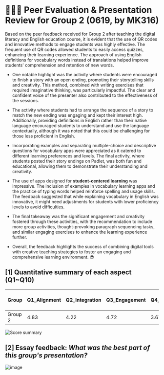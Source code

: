 # 💙💙💙 Peer Evaluation & Presentation Review for Group 2 (0619, by MK316)

Based on the peer feedback received for Group 2 after teaching the digital literacy and English education course, it is evident that the use of QR codes and innovative methods to engage students was highly effective. The frequent use of QR codes allowed students to easily access quizzes, enhancing their learning experience. The approach of using English definitions for vocabulary words instead of translations helped improve students' comprehension and retention of new words.

+ One notable highlight was the activity where students were encouraged to finish a story with an open ending, promoting their storytelling skills and creativity. This method, combined with writing exercises that required imaginative thinking, was particularly impactful. The clear and confident voice of the presenter also contributed to the effectiveness of the sessions.

+ The activity where students had to arrange the sequence of a story to match the new ending was engaging and kept their interest high. Additionally, providing definitions in English rather than their native language encouraged students to understand and use the language contextually, although it was noted that this could be challenging for those less proficient in English.

+ Incorporating examples and separating multiple-choice and descriptive questions for vocabulary apps were appreciated as it catered to different learning preferences and levels. The final activity, where students posted their story endings on Padlet, was both fun and educational, allowing them to demonstrate their understanding and creativity.

+ The use of apps designed for **student-centered learning** was impressive. The inclusion of examples in vocabulary learning apps and the practice of typing words helped reinforce spelling and usage skills. The feedback suggested that while explaining vocabulary in English was innovative, it might need adjustments for students with lower proficiency levels to avoid difficulties.

+ The final takeaway was the significant engagement and creativity fostered through these activities, with the recommendation to include more group activities, thought-provoking paragraph sequencing tasks, and similar engaging exercises to enhance the learning experience further.

+ Overall, the feedback highlights the success of combining digital tools with creative teaching strategies to foster an engaging and comprehensive learning environment. 😍



## [1] Quantitative summary of each aspect (Q1~Q10)

| Group   | Q1_Alignment | Q2_Integration | Q3_Engagement | Q4_Stimulation | Q5_Support | Q6_Accessibility | Q7_Integration | Q8_Autonomy | Q9_Adaptability | Q10_Presentation | Total mean (SD)|
|---------|--------------|----------------|---------------|----------------|------------|------------------|----------------|-------------|-----------------|------------------|--|
| Group 2 | 4.83         | 4.22           | 4.72          | 3.67           | 4.00       | 5.28             | 4.50           | 5.00        | 3.72            | 4.61             |4.45 (0.71)|

![Score summary](https://github.com/MK316/Spring2024/blob/main/DLEE/Project/DLEE_G02.png)

## [2] Essay feedback: _What was the best part of this group's presentation?_

![image](https://github.com/Brin1122/G2-finalproject/assets/99416359/5dc2b44b-b5f1-4bca-abf4-0cd86d74f91c)


